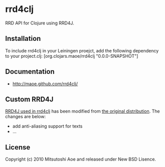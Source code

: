 rrd4clj
==============

RRD API for Clojure using RRD4J.

Installation
-------------

To include rrd4clj in your Leiningen proejct, add the following dependency to your project.clj:
    [org.clojars.maoe/rrd4clj "0.0.0-SNAPSHOT"]

Documentation
-------------

- http://maoe.github.com/rrd4clj/

Custom RRD4J
-------------

[RRD4J used in rrd4clj](http://github.com/maoe/rrd4j) has been modified from
[the original distribution](https://rrd4j.dev.java.net/). The changes are below:

- add anti-aliasing support for texts
- ...

License
-------------

Copyright (c) 2010 Mitsutoshi Aoe and released under New BSD Lisence.

